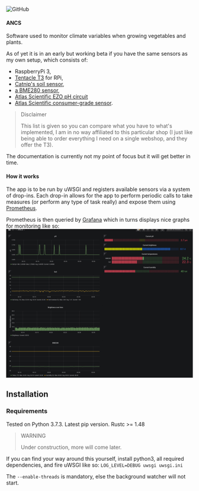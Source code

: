 ![GitHub](https://img.shields.io/github/license/NaeiKinDus/ANCS?style=plastic)
#### ANCS
Software used to monitor climate variables when growing vegetables and plants.

As of yet it is in an early but working beta if you have the same sensors as my own setup, which consists of:
- RaspberryPi 3,
- [Tentacle T3](https://www.whiteboxes.ch/shop/tentacle-t3-for-raspberry-pi/) for RPi,
- [Catnip's soil sensor](https://www.whiteboxes.ch/shop/i2c-soil-moisture-sensor/),
- [a BME280 sensor](https://www.adafruit.com/product/2652),
- [Atlas Scientific EZO pH circuit](https://www.whiteboxes.ch/shop/ezo-ph-circuit/)
- [Atlas Scientific consumer-grade sensor](https://www.whiteboxes.ch/shop/consumer-grade-ph-probe/).

> Disclaimer
>
> This list is given so you can compare what you have to what's implemented, I am in no way affiliated to
this particular shop (I just like being able to order everything I need on a single webshop, and they offer the T3).

The documentation is currently not my point of focus but it will get better in time.


#### How it works
The app is to be run by uWSGI and registers available sensors via a system of drop-ins.
Each drop-in allows for the app to perform periodic calls to take measures (or perform any type of task really)
and expose them using [Prometheus](https://prometheus.io/).

Prometheus is then queried by [Grafana](https://grafana.com/) which in turns displays nice graphs for monitoring like so:
![](docs/grafana_dashboard.png)


## Installation
### Requirements
Tested on Python 3.7.3.
Latest pip version.
Rustc >= 1.48

> WARNING
>
> Under construction, more will come later.

If you can find your way around this yourself, install python3, all required dependencies, and fire uWSGI like so:
`LOG_LEVEL=DEBUG uwsgi uwsgi.ini`

The `--enable-threads` is mandatory, else the background watcher will not start.
